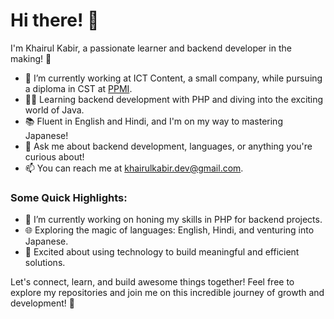 # Hi there! 👋

I'm Khairul Kabir, a passionate learner and backend developer in the making! 🌟

- 🌱 I’m currently working at ICT Content, a small company, while pursuing a diploma in CST at [PPMI](https://ppmi.edu.bd/).
- 👨‍💻 Learning backend development with PHP and diving into the exciting world of Java.
- 📚 Fluent in English and Hindi, and I'm on my way to mastering Japanese!
- 💬 Ask me about backend development, languages, or anything you're curious about!
- 📫 You can reach me at khairulkabir.dev@gmail.com.

### Some Quick Highlights:
- 🔭 I’m currently working on honing my skills in PHP for backend projects.
- 🌐 Exploring the magic of languages: English, Hindi, and venturing into Japanese.
- 🚀 Excited about using technology to build meaningful and efficient solutions.

Let's connect, learn, and build awesome things together! Feel free to explore my repositories and join me on this incredible journey of growth and development! 🚀
